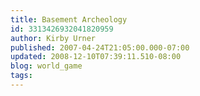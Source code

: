 ```yaml
---
title: Basement Archeology
id: 3313426932041820959
author: Kirby Urner
published: 2007-04-24T21:05:00.000-07:00
updated: 2008-12-10T07:39:11.510-08:00
blog: world_game
tags: 
---
```


